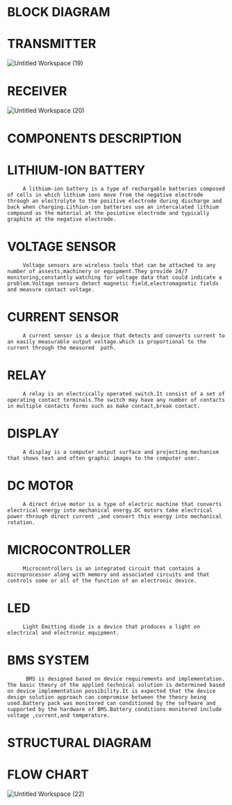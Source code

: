  # BLOCK DIAGRAM 
   # TRANSMITTER
   ![Untitled Workspace (19)](https://user-images.githubusercontent.com/98879001/155832247-b3197a07-b2dc-4b65-aab1-c9215a52508e.png)

   # RECEIVER
   ![Untitled Workspace (20)](https://user-images.githubusercontent.com/98879001/155832256-d4e8c327-cdc2-419c-b348-70bb2bb48897.png)
 # COMPONENTS DESCRIPTION
   # LITHIUM-ION BATTERY
         A lithium-ion battery is a type of rechargable batteries composed of cells in which lithium ions move from the negative electrode through an electrolyte to the positive electrode during discharge and back when charging.Lithiun-ion batteries use an intercalated lithium compound as the material at the posiotive electrode and typically graphite at the negative electrode.
   # VOLTAGE SENSOR
         Voltage sensors are wireless tools that can be attached to any number of assests,machinery or equipment.They provide 24/7 monitoring,constantly watching for voltage data that could indicate a problem.Voltage sensors detect magnetic field,electromagnetic fields and measure contact voltage.
   # CURRENT SENSOR
         A current sensor is a device that detects and converts current to an easily measurable output voltage.which is proportional to the current through the measured  path.
   # RELAY
         A relay is an electrically operated switch.It consist of a set of operating contact terminals.The switch may have any number of contacts in multiple contacts forms such as make contact,break contact.
   # DISPLAY
         A display is a computer output surface and projecting mechanism that shows text and often graphic images to the computer user.
   #  DC MOTOR
         A direct drive motor is a type of electric machine that converts electrical energy into mechanical energy.DC motors take electrical power through direct current ,and convert this energy into mechanical rotation.
   # MICROCONTROLLER
         Microcontrollers is an integrated circuit that contains a microprocessor along with memory and associated circuits and that controls some or all of the function of an electronic device.
   # LED 
         Light Emitting diode is a device that produces a light on electrical and electronic equipment.
   # BMS SYSTEM
          BMS is designed based on device requirements and implementation. The basic theory of the applied technical solution is determined based on device implementation possibility.It is expected that the device design solution approach can compromise between the theory being used.Battery pack was monitored can conditioned by the software and supported by the hardware of BMS.Battery conditions monitored include voltage ,current,and temperature. 
# STRUCTURAL DIAGRAM
  
# FLOW CHART
![Untitled Workspace (22)](https://user-images.githubusercontent.com/98879001/155837491-9fcf5ddf-0668-4c18-bfbb-7d34df9c88ac.png)


 
        
      
